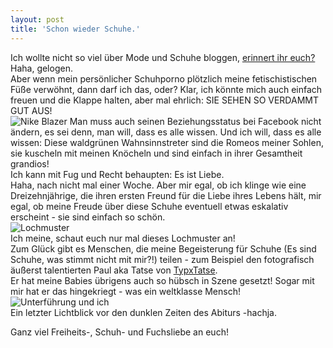 ```yaml
---
layout: post
title: 'Schon wieder Schuhe.'
---
```


Ich wollte nicht so viel über Mode und Schuhe bloggen, [erinnert ihr euch?](http://fuchsgehtum.de/schuhe/)  
Haha, gelogen.  
Aber wenn mein persönlicher Schuhporno plötzlich meine fetischistischen Füße verwöhnt, dann darf ich das, oder? Klar, ich könnte mich auch einfach freuen und die Klappe halten, aber mal ehrlich: SIE SEHEN SO VERDAMMT GUT AUS!  
![Nike Blazer](http://farm8.staticflickr.com/7317/11497894534_fc3baf98f1_c.jpg "Babies")
Man muss auch seinen Beziehungsstatus bei Facebook nicht ändern, es sei denn, man will, dass es alle wissen. Und ich will, dass es alle wissen: Diese waldgrünen Wahnsinnstreter sind die Romeos meiner Sohlen, sie kuscheln mit meinen Knöcheln und sind einfach in ihrer Gesamtheit grandios!  
Ich kann mit Fug und Recht behaupten: Es ist Liebe.  
Haha, nach nicht mal einer Woche. Aber mir egal, ob ich klinge wie eine Dreizehnjährige, die ihren ersten Freund für die Liebe ihres Lebens hält, mir egal, ob meine Freude über diese Schuhe eventuell etwas eskalativ erscheint - sie sind einfach so schön.  
![Lochmuster](http://farm3.staticflickr.com/2878/11497877355_5edd1170ba_c.jpg "Schönheiten")  
Ich meine, schaut euch nur mal dieses Lochmuster an!  
Zum Glück gibt es Menschen, die meine Begeisterung für Schuhe (Es sind Schuhe, was stimmt nicht mit mir?!) teilen - zum Beispiel den fotografisch äußerst talentierten Paul aka Tatse von [TypxTatse](http://typxtatse.de/3pos-fuchs/).  
Er hat meine Babies übrigens auch so hübsch in Szene gesetzt! Sogar mit mir hat er das hingekriegt - was ein weltklasse Mensch!
![Unterführung und ich](http://farm3.staticflickr.com/2857/11498087495_a212ce7c66_c.jpg "Licht im Dunkeln")  
Ein letzter Lichtblick vor den dunklen Zeiten des Abiturs -hachja.  

Ganz viel Freiheits-, Schuh- und Fuchsliebe an euch!